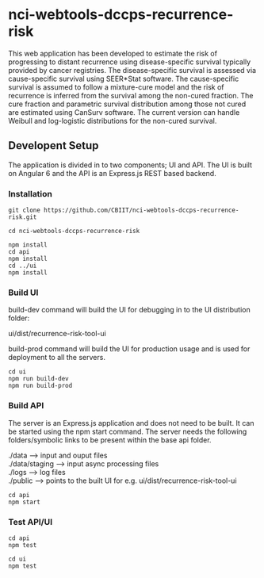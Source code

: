 # nci-webtools-dccps-recurrence-risk

This web application has been developed to estimate the risk of progressing to distant recurrence using disease-specific survival typically provided by cancer registries. The disease-specific survival is assessed via cause-specific survival using SEER*Stat software. The cause-specific survival is assumed to follow a mixture-cure model and the risk of recurrence is inferred from the survival among the non-cured fraction. The cure fraction and parametric survival distribution among those not cured are estimated using CanSurv software. The current version can handle Weibull and log-logistic distributions for the non-cured survival.

## Developent Setup

The application is divided in to two components; UI and API. The UI is built on Angular 6 and the API is an Express.js REST based backend.

### Installation

```
git clone https://github.com/CBIIT/nci-webtools-dccps-recurrence-risk.git

cd nci-webtools-dccps-recurrence-risk

npm install
cd api
npm install
cd ../ui
npm install
```

### Build UI

build-dev command will build the UI for debugging in to the UI distribution folder:
 
 ui/dist/recurrence-risk-tool-ui

build-prod command will build the UI for production usage and is used for deployment to all the servers.

```
cd ui
npm run build-dev
npm run build-prod
```

### Build API

The server is an Express.js application and does not need to be built. It can be started using the npm start command.
The server needs the following folders/symbolic links to be present within the base api folder.

./data           --> input and ouput files  
./data/staging   --> input async processing files  
./logs           --> log files  
./public         --> points to the built UI for e.g. ui/dist/recurrence-risk-tool-ui  

```
cd api
npm start
```

### Test API/UI

```
cd api
npm test

cd ui
npm test
```
